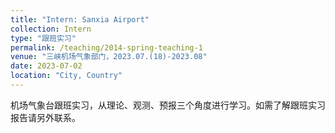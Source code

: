 ```yaml
---
title: "Intern: Sanxia Airport"
collection: Intern
type: "跟班实习"
permalink: /teaching/2014-spring-teaching-1
venue: "三峡机场气象部门，2023.07.(18)-2023.08"
date: 2023-07-02
location: "City, Country"
---
```

机场气象台跟班实习，从理论、观测、预报三个角度进行学习。如需了解跟班实习报告请另外联系。
